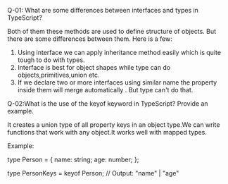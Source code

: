 Q-01: What are some differences between interfaces and types in TypeScript?

Both of them these methods are used to define structure of objects. But there are some differences between them. Here is a few:

 1. Using interface we can apply inheritance method easily which is quite tough to do with types.
 2. Interface is best for object shapes while type can do objects,primitives,union etc.
 3. If we declare two or more interfaces using similar name the property inside them will merge automatically . But type can't do that. 

Q-02:What is the use of the keyof keyword in TypeScript? Provide an example.

It creates a union type of all property keys in an object type.We can write functions that work with any object.It works well with mapped types.

Example:

type Person = {
  name: string;
  age: number;
};

type PersonKeys = keyof Person; // Output: "name" | "age"